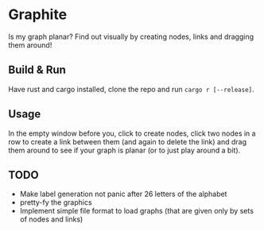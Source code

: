 # Graphite
Is my graph planar? Find out visually by creating nodes, links and dragging them around!

## Build & Run
Have rust and cargo installed, clone the repo and run `cargo r [--release]`.

## Usage
In the empty window before you, click to create nodes, click two nodes in a row
to create a link between them (and again to delete the link) and drag them around
to see if your graph is planar (or to just play around a bit).

## TODO
- Make label generation not panic after 26 letters of the alphabet
- pretty-fy the graphics
- Implement simple file format to load graphs (that are given only by sets of
  nodes and links)

